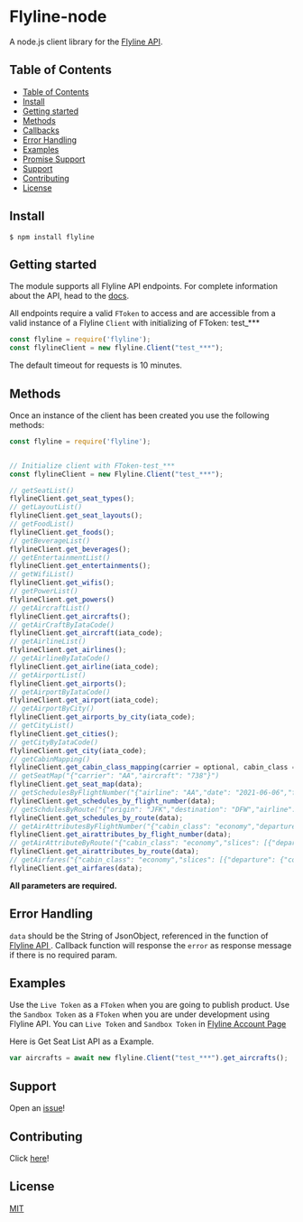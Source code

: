 Flyline-node  
==============

A node.js client library for the [Flyline API][1].

## Table of Contents
  - [Table of Contents](#table-of-contents)
  - [Install](#install)
  - [Getting started](#getting-started)
  - [Methods](#methods)
  - [Callbacks](#callbacks)
  - [Error Handling](#error-handling)
  - [Examples](#examples)
  - [Promise Support](#promise-support)
  - [Support](#support)
  - [Contributing](#contributing)
  - [License](#license)

## Install

```console
$ npm install flyline
```


## Getting started

The module supports all Flyline API endpoints.  For complete information about the API, head
to the [docs][2].

All endpoints require a valid `FToken` to
access and are accessible from a valid instance of a Flyline `Client` with initializing of FToken: test_***

```javascript
const flyline = require('flyline');
const flylineClient = new flyline.Client("test_***");
```

The default timeout for requests is 10 minutes.

## Methods

Once an instance of the client has been created you use the following methods:

```javascript
const flyline = require('flyline');


// Initialize client with FToken-test_***
const flylineClient = new Flyline.Client("test_***");

// getSeatList()
flylineClient.get_seat_types();
// getLayoutList()
flylineClient.get_seat_layouts();
// getFoodList()
flylineClient.get_foods();
// getBeverageList()
flylineClient.get_beverages();
// getEntertainmentList()
flylineClient.get_entertainments();
// getWifiList()
flylineClient.get_wifis();
// getPowerList()
flylineClient.get_powers()
// getAircraftList()
flylineClient.get_aircrafts();
// getAirCraftByIataCode()
flylineClient.get_aircraft(iata_code);
// getAirlineList()
flylineClient.get_airlines();
// getAirlineByIataCode()
flylineClient.get_airline(iata_code);
// getAirportList()
flylineClient.get_airports();
// getAirportByIataCode()
flylineClient.get_airport(iata_code);
// getAirportByCity()
flylineClient.get_airports_by_city(iata_code);
// getCityList()
flylineClient.get_cities();
// getCityByIataCode()
flylineClient.get_city(iata_code);
// getCabinMapping()
flylineClient.get_cabin_class_mapping(carrier = optional, cabin_class = optional);
// getSeatMap("{"carrier": "AA","aircraft": "738"}")
flylineClient.get_seat_map(data);
// getSchedulesByFlightNumber("{"airline": "AA","date": "2021-06-06","flight_number": "1105"}")
flylineClient.get_schedules_by_flight_number(data);
// getSchdulesByRoute("{"origin": "JFK","destination": "DFW","airline": "AA","date": "2021-06-06"}")
flylineClient.get_schedules_by_route(data);
// getAirAttributesByFlightNumber("{"cabin_class": "economy","departure": "DFW","arrival": "LAX","departure_date": "2021-06-15","flight_no": "2812","carrier": "AA"}")
flylineClient.get_airattributes_by_flight_number(data);
// getAirAttributeByRoute("{"cabin_class": "economy","slices": [{"departure": {"code": "DFW","date": "2021-06-15"},"arrival": {"code": "LAX"}}],"passengers": 1}")
flylineClient.get_airattributes_by_route(data);
// getAirfares("{"cabin_class": "economy","slices": [{"departure": {"code": "DFW","date": "2021-06-15"},"arrival": {"code": "LAX"}}],"passengers": 1}")
flylineClient.get_airfares(data);
```
**All parameters are required.**



## Error Handling

`data` should be the String of JsonObject, referenced in the function of [Flyline API ][2].
Callback function will response the `error` as response message if there is no required param.

## Examples

Use the `Live Token` as a `FToken` when you are going to publish product.
Use the `Sandbox Token` as a `FToken` when you are under development using Flyline API. 
You can `Live Token` and `Sandbox Token` in [Flyline Account Page][3]

Here is Get Seat List API as a Example.
```javascript
var aircrafts = await new flyline.Client("test_***").get_aircrafts();
```


## Support
Open an [issue][4]!

## Contributing

Click [here][6]!

## License
[MIT][5]

[1]: https://flyline.io/
[2]: https://flyline.io/api-ref/
[3]: https://flyline.io/dashboard/access-tokens
[4]: https://github.com/FlyLine-Development/flyline_node/issues/new
[5]: https://github.com/FlyLine-Development/flyline_node/blob/master/LICENSE
[6]: ./CONTRIBUTING.md
